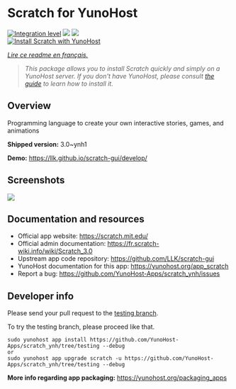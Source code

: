 <!--
N.B.: This README was automatically generated by https://github.com/YunoHost/apps/tree/master/tools/README-generator
It shall NOT be edited by hand.
-->

# Scratch for YunoHost

[![Integration level](https://dash.yunohost.org/integration/scratch.svg)](https://dash.yunohost.org/appci/app/scratch) ![](https://ci-apps.yunohost.org/ci/badges/scratch.status.svg) ![](https://ci-apps.yunohost.org/ci/badges/scratch.maintain.svg)  
[![Install Scratch with YunoHost](https://install-app.yunohost.org/install-with-yunohost.svg)](https://install-app.yunohost.org/?app=scratch)

*[Lire ce readme en français.](./README_fr.md)*

> *This package allows you to install Scratch quickly and simply on a YunoHost server.
If you don't have YunoHost, please consult [the guide](https://yunohost.org/#/install) to learn how to install it.*

## Overview

Programming language to create your own interactive stories, games, and animations

**Shipped version:** 3.0~ynh1

**Demo:** https://llk.github.io/scratch-gui/develop/

## Screenshots

![](./doc/screenshots/800px-Scratch_3.0_Éditeur.png)

## Documentation and resources

* Official app website: https://scratch.mit.edu/
* Official admin documentation: https://fr.scratch-wiki.info/wiki/Scratch_3.0
* Upstream app code repository: https://github.com/LLK/scratch-gui
* YunoHost documentation for this app: https://yunohost.org/app_scratch
* Report a bug: https://github.com/YunoHost-Apps/scratch_ynh/issues

## Developer info

Please send your pull request to the [testing branch](https://github.com/YunoHost-Apps/scratch_ynh/tree/testing).

To try the testing branch, please proceed like that.
```
sudo yunohost app install https://github.com/YunoHost-Apps/scratch_ynh/tree/testing --debug
or
sudo yunohost app upgrade scratch -u https://github.com/YunoHost-Apps/scratch_ynh/tree/testing --debug
```

**More info regarding app packaging:** https://yunohost.org/packaging_apps